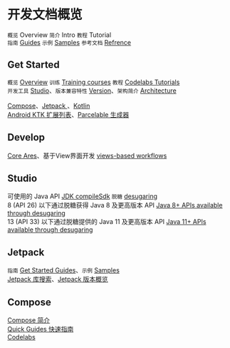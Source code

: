 # 开发文档概览

`概览` Overview `简介` Intro `教程` Tutorial   
`指南` [Guides](https://developer.android.com/guide) `示例` [Samples](https://developer.android.com/samples)  `参考文档` [Refrence](https://developer.android.com/reference) 

## Get Started
`概览` [Overview](https://developer.android.com/get-started/overview) `训练`  [Training courses](https://developer.android.com/courses) `教程` [Codelabs Tutorials](https://developer.android.com/get-started/codelabs)  
`开发工具`  [Studio](https://developer.android.com/studio)、`版本兼容特性` [Version](https://developer.android.com/about/versions)、`架构简介`  [Architecture](https://developer.android.com/topic/architecture/intro)  

[Compose](https://developer.android.com/compose)、[Jetpack ](https://developer.android.com/jetpack)、[Kotlin](https://developer.android.com/kotlin)  
[Android KTK 扩展列表](https://developer.android.com/kotlin/ktx/extensions-list)、[Parcelable 生成器](https://developer.android.com/kotlin/parcelize)  

## Develop

[Core Ares](https://developer.android.com/develop/core-areas)、基于View界面开发 [views-based workflows](https://developer.android.com/develop/ui/views/layout/declaring-layout)

## Studio

可使用的 Java API [JDK compileSdk](https://developer.android.com/build/jdks#compileSdk) `脱糖` [ desugaring](https://developer.android.com/studio/write/java8-support)  
8 (API 26) 以下通过脱糖获得 Java 8 及更高版本 API [Java 8+ APIs available through desugaring](https://developer.android.com/studio/write/java8-support-table)  
13 (API 33) 以下通过脱糖提供的 Java 11 及更高版本 API [Java 11+ APIs available through desugaring](https://developer.android.com/studio/write/java11-default-support-table)  

## Jetpack
`指南` [Get Started Guides](https://developer.android.com/jetpack/getting-started)、`示例` [Samples](https://developer.android.com/jetpack/samples)  
[Jetpack 库搜索](https://developer.android.com/jetpack/androidx/explorer)、[Jetpack 版本概览](https://developer.android.com/jetpack/androidx/versions)  

## Compose

[Compose 简介](https://developer.android.com/develop/ui/compose/documentation)  
[Quick Guides 快速指南](https://developer.android.com/quick-guides)  
[Codelabs](https://developer.android.com/codelabs/basic-android-kotlin-compose-first-app)  